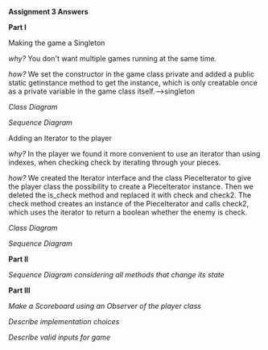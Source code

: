 **Assignment 3 Answers**

**Part I**

Making the game a Singleton

_why?_
You don't want multiple games running at the same time.

_how?_
We set the constructor in the game class private and added a public static getinstance method to get the instance,
which is only creatable once as a private variable in the game class itself.-->singleton

_Class Diagram_

_Sequence Diagram_

Adding an Iterator to the player

_why?_
In the player we found it more convenient to use an iterator than using indexes, when checking check by iterating through your pieces.

_how?_
We created the Iterator interface and the class PieceIterator to give the player class the possibility to create a PieceIterator instance.
Then we deleted the is_check method and replaced it with check and check2. The check method creates an instance of the PieceIterator and 
calls check2, which uses the iterator to return a boolean whether the enemy is check.

_Class Diagram_

_Sequence Diagram_

**Part II**

_Sequence Diagram considering all methods that change its state_

**Part III**

_Make a Scoreboard using an Observer of the player class_

_Describe implementation choices_

_Describe valid inputs for game_